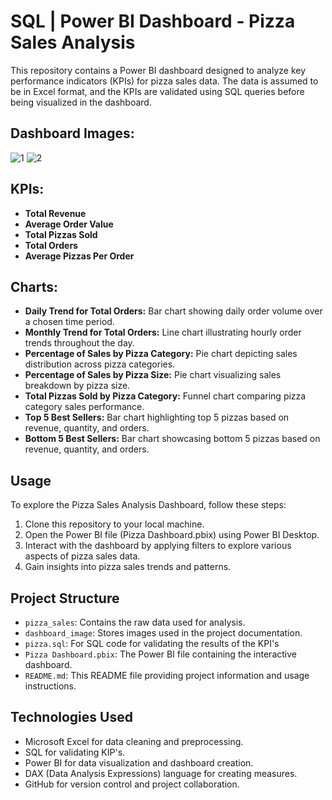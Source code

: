 # SQL | Power BI Dashboard - Pizza Sales Analysis

This repository contains a Power BI dashboard designed to analyze key performance indicators (KPIs) for pizza sales data. The data is assumed to be in Excel format, and the KPIs are validated using SQL queries before being visualized in the dashboard.

## Dashboard Images:

![1](https://github.com/siddharth-karale/Power-BI-SQL-Pizza-Dashboard/blob/main/Dashboard_image.png)
![2](https://github.com/siddharth-karale/Power-BI-SQL-Pizza-Dashboard/blob/main/Dashboard_image%20(1).png)


## KPIs:

* **Total Revenue**
* **Average Order Value**
* **Total Pizzas Sold**
* **Total Orders**
* **Average Pizzas Per Order**

## Charts:

* **Daily Trend for Total Orders:** Bar chart showing daily order volume over a chosen time period.
* **Monthly Trend for Total Orders:** Line chart illustrating hourly order trends throughout the day.
* **Percentage of Sales by Pizza Category:** Pie chart depicting sales distribution across pizza categories.
* **Percentage of Sales by Pizza Size:** Pie chart visualizing sales breakdown by pizza size.
* **Total Pizzas Sold by Pizza Category:** Funnel chart comparing pizza category sales performance.
* **Top 5 Best Sellers:** Bar chart highlighting top 5 pizzas based on revenue, quantity, and orders.
* **Bottom 5 Best Sellers:** Bar chart showcasing bottom 5 pizzas based on revenue, quantity, and orders.

## Usage

To explore the Pizza Sales Analysis Dashboard, follow these steps:

1. Clone this repository to your local machine.
2. Open the Power BI file (Pizza Dashboard.pbix) using Power BI Desktop.
3. Interact with the dashboard by applying filters to explore various aspects of pizza sales data.
4. Gain insights into pizza sales trends and patterns.

## Project Structure

- `pizza_sales`: Contains the raw data used for analysis.
- `dashboard_image`: Stores images used in the project documentation.
- `pizza.sql`: For SQL code for validating the results of the KPI's
- `Pizza Dashboard.pbix`: The Power BI file containing the interactive dashboard.
- `README.md`: This README file providing project information and usage instructions.

## Technologies Used

- Microsoft Excel for data cleaning and preprocessing.
- SQL for validating KIP's.
- Power BI for data visualization and dashboard creation.
- DAX (Data Analysis Expressions) language for creating measures.
- GitHub for version control and project collaboration.




